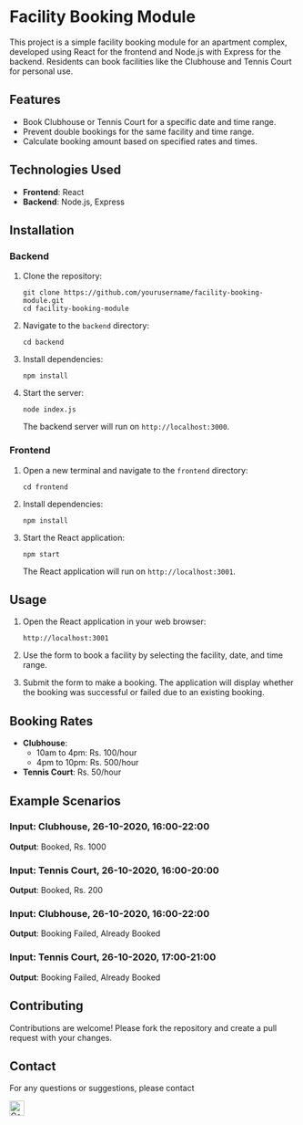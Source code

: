 # Facility Booking Module

This project is a simple facility booking module for an apartment complex, developed using React for the frontend and Node.js with Express for the backend. Residents can book facilities like the Clubhouse and Tennis Court for personal use.

## Features

- Book Clubhouse or Tennis Court for a specific date and time range.
- Prevent double bookings for the same facility and time range.
- Calculate booking amount based on specified rates and times.

## Technologies Used

- **Frontend**: React
- **Backend**: Node.js, Express

## Installation

### Backend

1. Clone the repository:
   ```
   git clone https://github.com/yourusername/facility-booking-module.git
   cd facility-booking-module
   ```

2. Navigate to the `backend` directory:
   ```
   cd backend
   ```

3. Install dependencies:
   ```
   npm install
   ```

4. Start the server:
   ```
   node index.js
   ```

   The backend server will run on `http://localhost:3000`.

### Frontend

1. Open a new terminal and navigate to the `frontend` directory:
   ```
   cd frontend
   ```

2. Install dependencies:
   ```
   npm install
   ```

3. Start the React application:
   ```
   npm start
   ```

   The React application will run on `http://localhost:3001`.

## Usage

1. Open the React application in your web browser:
   ```
   http://localhost:3001
   ```

2. Use the form to book a facility by selecting the facility, date, and time range.

3. Submit the form to make a booking. The application will display whether the booking was successful or failed due to an existing booking.

## Booking Rates

- **Clubhouse**:
  - 10am to 4pm: Rs. 100/hour
  - 4pm to 10pm: Rs. 500/hour
- **Tennis Court**: Rs. 50/hour

## Example Scenarios

### Input: Clubhouse, 26-10-2020, 16:00-22:00
**Output**: Booked, Rs. 1000

### Input: Tennis Court, 26-10-2020, 16:00-20:00
**Output**: Booked, Rs. 200

### Input: Clubhouse, 26-10-2020, 16:00-22:00
**Output**: Booking Failed, Already Booked

### Input: Tennis Court, 26-10-2020, 17:00-21:00
**Output**: Booking Failed, Already Booked


## Contributing

Contributions are welcome! Please fork the repository and create a pull request with your changes.

## Contact

For any questions or suggestions, please contact 

 <a href="mailto:g4ur131@gmail.com">
    <img align="left" alt="GauriB | Gmail" width="26px" src="https://www.vectorlogo.zone/logos/gmail/gmail-icon.svg" />
  </a>



<!-- # Getting Started with Create React App

This project was bootstrapped with [Create React App](https://github.com/facebook/create-react-app).

## Available Scripts

In the project directory, you can run:

### `npm start`

Runs the app in the development mode.\
Open [http://localhost:3000](http://localhost:3000) to view it in your browser.

The page will reload when you make changes.\
You may also see any lint errors in the console.

### `npm test`

Launches the test runner in the interactive watch mode.\
See the section about [running tests](https://facebook.github.io/create-react-app/docs/running-tests) for more information.

### `npm run build`

Builds the app for production to the `build` folder.\
It correctly bundles React in production mode and optimizes the build for the best performance.

The build is minified and the filenames include the hashes.\
Your app is ready to be deployed!

See the section about [deployment](https://facebook.github.io/create-react-app/docs/deployment) for more information.

### `npm run eject`

**Note: this is a one-way operation. Once you `eject`, you can't go back!**

If you aren't satisfied with the build tool and configuration choices, you can `eject` at any time. This command will remove the single build dependency from your project.

Instead, it will copy all the configuration files and the transitive dependencies (webpack, Babel, ESLint, etc) right into your project so you have full control over them. All of the commands except `eject` will still work, but they will point to the copied scripts so you can tweak them. At this point you're on your own.

You don't have to ever use `eject`. The curated feature set is suitable for small and middle deployments, and you shouldn't feel obligated to use this feature. However we understand that this tool wouldn't be useful if you couldn't customize it when you are ready for it.

## Learn More

You can learn more in the [Create React App documentation](https://facebook.github.io/create-react-app/docs/getting-started).

To learn React, check out the [React documentation](https://reactjs.org/).

### Code Splitting

This section has moved here: [https://facebook.github.io/create-react-app/docs/code-splitting](https://facebook.github.io/create-react-app/docs/code-splitting)

### Analyzing the Bundle Size

This section has moved here: [https://facebook.github.io/create-react-app/docs/analyzing-the-bundle-size](https://facebook.github.io/create-react-app/docs/analyzing-the-bundle-size)

### Making a Progressive Web App

This section has moved here: [https://facebook.github.io/create-react-app/docs/making-a-progressive-web-app](https://facebook.github.io/create-react-app/docs/making-a-progressive-web-app)

### Advanced Configuration

This section has moved here: [https://facebook.github.io/create-react-app/docs/advanced-configuration](https://facebook.github.io/create-react-app/docs/advanced-configuration)

### Deployment

This section has moved here: [https://facebook.github.io/create-react-app/docs/deployment](https://facebook.github.io/create-react-app/docs/deployment)

### `npm run build` fails to minify

This section has moved here: [https://facebook.github.io/create-react-app/docs/troubleshooting#npm-run-build-fails-to-minify](https://facebook.github.io/create-react-app/docs/troubleshooting#npm-run-build-fails-to-minify) -->
